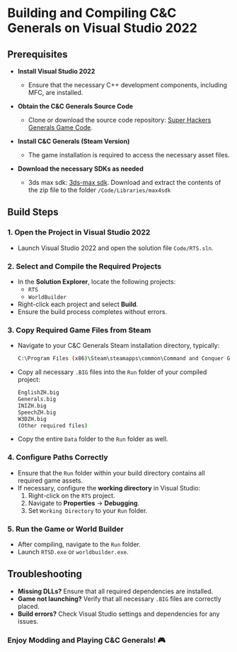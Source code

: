 # Building and Compiling C&C Generals on Visual Studio 2022

## Prerequisites

- **Install Visual Studio 2022**
  - Ensure that the necessary C++ development components, including MFC, are installed.

- **Obtain the C&C Generals Source Code**
  - Clone or download the source code repository: [Super Hackers Generals Game Code]( https://github.com/jmarshall2323/CnC_Generals_Zero_Hour.git).

- **Install C&C Generals (Steam Version)**
  - The game installation is required to access the necessary asset files.

- **Download the necessary SDKs as needed**
  - 3ds max sdk: [3ds-max sdk](https://archive.org/details/maxsdk-4.2.0.85).
    Download and extract the contents of the zip file to the folder `/Code/Libraries/max4sdk`

## Build Steps

### 1. Open the Project in Visual Studio 2022

- Launch Visual Studio 2022 and open the solution file `Code/RTS.sln`.

### 2. Select and Compile the Required Projects

- In the **Solution Explorer**, locate the following projects:
  - `RTS`
  - `WorldBuilder`
- Right-click each project and select **Build**.
- Ensure the build process completes without errors.

### 3. Copy Required Game Files from Steam

- Navigate to your C&C Generals Steam installation directory, typically:

  ``` bash
  C:\Program Files (x86)\Steam\steamapps\common\Command and Conquer Generals Zero Hour\
  ```

- Copy all necessary `.BIG` files into the `Run` folder of your compiled project:

  ``` bash
  EnglishZH.big
  Generals.big
  INIZH.big
  SpeechZH.big
  W3DZH.big
  (Other required files)
  ```

- Copy the entire `Data` folder to the `Run` folder as well.

### 4. Configure Paths Correctly

- Ensure that the `Run` folder within your build directory contains all required game assets.
- If necessary, configure the **working directory** in Visual Studio:
  1. Right-click on the `RTS` project.
  2. Navigate to **Properties** → **Debugging**.
  3. Set `Working Directory` to your `Run` folder.

### 5. Run the Game or World Builder

- After compiling, navigate to the `Run` folder.
- Launch `RTSD.exe` or `worldbuilder.exe`.

## Troubleshooting

- **Missing DLLs?** Ensure that all required dependencies are installed.
- **Game not launching?** Verify that all necessary `.BIG` files are correctly placed.
- **Build errors?** Check Visual Studio settings and dependencies for any issues.

### Enjoy Modding and Playing C&C Generals! 🎮

